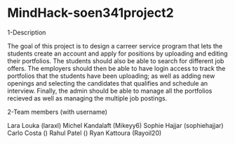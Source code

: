 # MindHack-soen341project2

1-Description

The goal of this project is to design a carreer service program that lets the students create an account and apply for positions by uploading and editing their portfolios. The students should also be able to search for different job offers. The employers should then be able to have login access to track the portfolios that the students have been uploading; as well as adding new openings and selecting the candidates that qualifies and schedule an interview. Finally, the admin should be able to manage all the portfolios recieved as well as managing the multiple job postings. 


2-Team members (with username)

Lara Louka       (laraxl)
Michel Kandalaft (Mikeyy6)
Sophie Hajjar    (sophiehajjar)
Carlo Costa      ()
Rahul Patel      ()
Ryan Kattoura    (Rayoil20)
